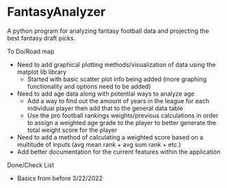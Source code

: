 # FantasyAnalyzer
A python program for analyzing fantasy football data and projecting the best fantasy draft picks.

To Do/Road map
- Need to add graphical plotting methods/visualization of data using the matplot lib library
    - Started with basic scatter plot info being added (more graphing functionality and options need to be added)
- Need to add age data along with potential ways to analyze age
    - Add a way to find out the amount of years in the league for each individual player then add that to the general data table
    - Use the pro football rankings weights/previous calculations in order to assign a weighted age grade to the player to better generate the total weight score for the player
- Need to add a method of calculating a weighted score based on a multitude of inputs (avg mean rank + avg sum rank + etc.)
- Add better documentation for the current features within the application

Done/Check List
- Basics from before 3/22/2022

